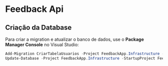 # Feedback Api

## Criação da Database

Para criar a migration e atualizar o banco de dados, use o **Package Manager Console** no Visual Studio:

```powershell
Add-Migration CriarTabelaUsuarios -Project FeedbackApp.Infrastructure -StartupProject FeedbackApp.API
Update-Database -Project FeedbackApp.Infrastructure -StartupProject FeedbackApp.API
